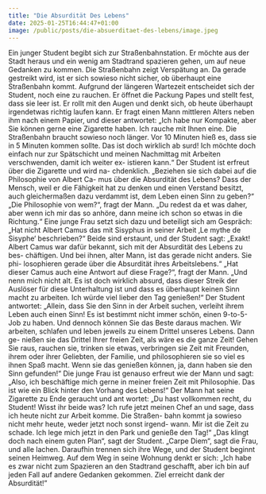 ```yaml
---
title: "Die Absurdität Des Lebens"
date: 2025-01-25T16:44:47+01:00
image: /public/posts/die-absuerditaet-des-lebens/image.jpeg
---
```


Ein junger Student begibt sich zur Straßenbahnstation. Er möchte aus
der Stadt heraus und ein wenig am Stadtrand spazieren gehen, um auf
neue Gedanken zu kommen. Die Straßenbahn zeigt Verspätung an. Da
gerade gestreikt wird, ist er sich sowieso nicht sicher, ob überhaupt eine
Straßenbahn kommt. Aufgrund der längeren Wartezeit entscheidet sich
der Student, noch eine zu rauchen. Er öffnet die Packung Papes und
stellt fest, dass sie leer ist. Er rollt mit den Augen und denkt sich, ob
heute überhaupt irgendetwas richtig laufen kann. Er fragt einen Mann
mittleren Alters neben ihm nach einem Papier, und dieser antwortet: „Ich
habe nur Kompakte, aber Sie können gerne eine Zigarette haben. Ich
rauche mit Ihnen eine. Die Straßenbahn braucht sowieso noch länger.
Vor 10 Minuten hieß es, dass sie in 5 Minuten kommen sollte. Das ist
doch wirklich ab surd! Ich möchte doch einfach nur zur Spätschicht und
meinen Nachmittag mit Arbeiten verschwenden, damit ich weiter ex-
istieren kann.“ Der Student ist erfreut über die Zigarette und wird na-
chdenklich. „Beziehen sie sich dabei auf die Philosophie von Albert Ca-
mus über die Absurdität des Lebens? Dass der Mensch, weil er die
Fähigkeit hat zu denken und einen Verstand besitzt, auch gleichermaßen
dazu verdammt ist, dem Leben einen Sinn zu geben?“ „Die Philosophie
von wem?“, fragt der Mann. „Du redest da et was daher, aber wenn ich
mir das so anhöre, dann meine ich schon so etwas in die Richtung.“ Eine
junge Frau setzt sich dazu und beteiligt sich am Gespräch: „Hat nicht
Albert Camus das mit Sisyphus in seiner Arbeit ‚Le mythe de Sisyphe‘
beschrieben?“ Beide sind erstaunt, und der Student sagt: „Exakt! Albert
Camus war dafür bekannt, sich mit der Absurdität des Lebens zu bes-
chäftigen. Und bei ihnen, alter Mann, ist das gerade nicht anders. Sie phi-
losophieren gerade über die Absurdität ihres Arbeitslebens.“ „Hat dieser
Camus auch eine Antwort auf diese Frage?“, fragt der Mann. „Und nenn
mich nicht alt. Es ist doch wirklich absurd, dass dieser Streik der Auslöser
für diese Unterhaltung ist und dass es überhaupt keinen Sinn macht zu
arbeiten. Ich würde viel lieber den Tag genießen!“ Der Student antwortet:
„Allein, dass Sie den Sinn in der Arbeit suchen, verleiht ihrem Leben
auch einen Sinn! Es ist bestimmt nicht immer schön, einen 9-to-5-Job zu
haben. Und dennoch können Sie das Beste daraus machen. Wir arbeiten,
schlafen und leben jeweils zu einem Drittel unseres Lebens. Dann ge-
nießen sie das Drittel Ihrer freien Zeit, als wäre es die ganze Zeit! Gehen
Sie raus, rauchen sie, trinken sie etwas, verbringen sie Zeit mit Freunden,
ihrem oder ihrer Geliebten, der Familie, und philosophieren sie so viel
es ihnen Spaß macht. Wenn sie das genießen können, ja, dann haben sie
den Sinn gefunden!“ Die junge Frau ist genauso erfreut wie der Mann
und sagt: „Also, ich beschäftige mich gerne in meiner freien Zeit mit
Philosophie. Das ist wie ein Blick hinter den Vorhang des Lebens!“ Der
Mann hat seine Zigarette zu Ende geraucht und ant wortet: „Du hast
vollkommen recht, du Student! Wisst ihr beide was? Ich rufe jetzt meinen
Chef an und sage, dass ich heute nicht zur Arbeit komme. Die Straßen-
bahn kommt ja sowieso nicht mehr heute, weder jetzt noch sonst irgend-
wann. Mir ist die Zeit zu schade. Ich lege mich jetzt in den Park und
genieße den Tag!“ „Das klingt doch nach einem guten Plan“, sagt der
Student. „Carpe Diem“, sagt die Frau, und alle lachen. Daraufhin trennen
sich ihre Wege, und der Student beginnt seinen Heimweg. Auf dem Weg
in seine Wohnung denkt er sich: „Ich habe es zwar nicht zum Spazieren
an den Stadtrand geschafft, aber ich bin auf jeden Fall auf andere
Gedanken gekommen. Ziel erreicht dank der Absurdität!”
